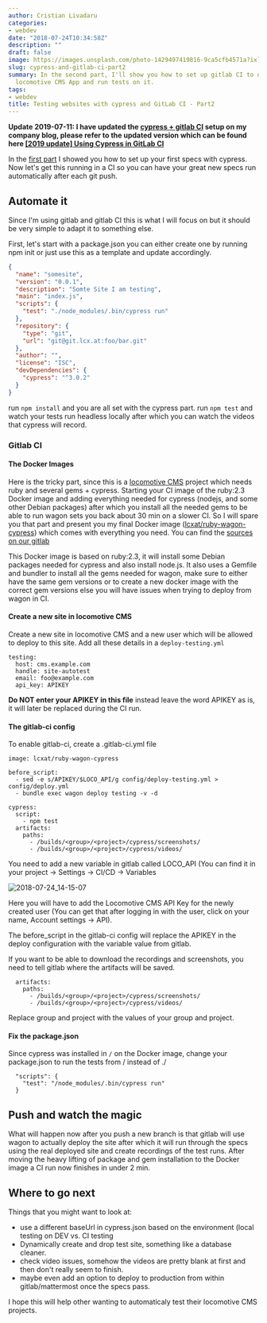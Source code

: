 ```yaml
---
author: Cristian Livadaru
categories:
- webdev
date: "2018-07-24T10:34:58Z"
description: ""
draft: false
image: https://images.unsplash.com/photo-1429497419816-9ca5cfb4571a?ixlib=rb-0.3.5&q=80&fm=jpg&crop=entropy&cs=tinysrgb&w=1080&fit=max&ixid=eyJhcHBfaWQiOjExNzczfQ&s=cce7231fc568594a3fc6b7f21fbc7b03
slug: cypress-and-gitlab-ci-part2
summary: In the second part, I'll show you how to set up gitlab CI to deploy your
  locomotive CMS App and run tests on it.
tags:
- webdev
title: Testing websites with cypress and GitLab CI - Part2
---
```



**Update 2019-07-11: I have updated the [cypress + gitlab CI](https://lcx.wien/blog/cypress-gitlab-ci/) setup on my company blog, please refer to the updated version which can be found here [[2019 update] Using Cypress in GitLab CI](https://lcx.wien/blog/cypress-gitlab-ci/)**

In the [first part](__GHOST_URL__/testing-websites-with-cypress-and-gitlab-ci/) I showed you how to set up your first specs with cypress. 
Now let's get this running in a CI so you can have your great new specs run automatically after each git push. 

## Automate it
Since I'm using gitlab and gitlab CI this is what I will focus on but it should be very simple to adapt it to something else. 

First, let's start with a package.json you can either create one by running npm init or just use this as a template and update accordingly. 

```json
{
  "name": "somesite",
  "version": "0.0.1",
  "description": "Somte Site I am testing",
  "main": "index.js",
  "scripts": {
    "test": "./node_modules/.bin/cypress run"
  },
  "repository": {
    "type": "git",
    "url": "git@git.lcx.at:foo/bar.git"
  },
  "author": "",
  "license": "ISC",
  "devDependencies": {
    "cypress": "^3.0.2"
  }
}
```

run `npm install` and you are all set with the cypress part. 
run `npm test` and watch your tests run headless locally after which you can watch the videos that cypress will record.

### Gitlab CI

#### The Docker Images 
Here is the tricky part, since this is a [locomotive CMS](https://www.locomotivecms.com/) project which needs ruby and several gems + cypress.
Starting your CI image of the ruby:2.3 Docker image and adding everything needed for cypress (nodejs, and some other Debian packages) after which you install all the needed gems to be able to run wagon sets you back about 30 min on a slower CI.
So I will spare you that part and present you my final Docker image ([lcxat/ruby-wagon-cypress](https://hub.docker.com/r/lcxat/ruby-wagon-cypress/)) which comes with everything you need. 
You can find the [sources on our gitlab](https://git.lcx.at/lcx_at/ruby-wagon-cypress)

This Docker image is based on ruby:2.3, it will install some Debian packages needed for cypress and also install node.js.
It also uses a Gemfile and bundler to install all the gems needed for wagon, make sure to either have the same gem versions or to create a new docker image with the correct gem versions else you will have issues when trying to deploy from wagon in CI.

#### Create a new site in locomotive CMS
Create a new site in locomotive CMS and a new user which will be allowed to deploy to this site. 
Add all these details in a `deploy-testing.yml`


```
testing:
  host: cms.example.com
  handle: site-autotest
  email: foo@example.com
  api_key: APIKEY
```

**Do NOT enter your APIKEY in this file** instead leave the word APIKEY as is, it will later be replaced during the CI run.

#### The gitlab-ci config

To enable gitlab-ci, create a .gitlab-ci.yml file

```
image: lcxat/ruby-wagon-cypress

before_script:
  - sed -e s/APIKEY/$LOCO_API/g config/deploy-testing.yml > config/deploy.yml
  - bundle exec wagon deploy testing -v -d

cypress:
  script:
    - npm test
  artifacts:
    paths:
      - /builds/<group>/<project>/cypress/screenshots/
      - /builds/<group>/<project>/cypress/videos/
```

You need to add a new variable in gitlab called LOCO_API (You can find it in your project -> Settings -> CI/CD -> Variables 

![2018-07-24_14-15-07](/images/2018/07/2018-07-24_14-15-07.png)

Here you will have to add the Locomotive CMS API Key for the newly created user (You can get that after logging in with the user, click on your name, Account settings -> API).

The before_script in the gitlab-ci config will replace the APIKEY in the deploy configuration with the variable value from gitlab. 

If you want to be able to download the recordings and screenshots, you need to tell gitlab where the artifacts will be saved. 

```
  artifacts:
    paths:
      - /builds/<group>/<project>/cypress/screenshots/
      - /builds/<group>/<project>/cypress/videos/
```

Replace group and project with the values of your group and project.

#### Fix the package.json

Since cypress was installed in `/` on the Docker image, change your package.json to run the tests from / instead of ./

```
  "scripts": {
    "test": "/node_modules/.bin/cypress run"
  }
```

## Push and watch the magic

What will happen now after you push a new branch is that gitlab will use wagon to actually deploy the site after which it will run through the specs using the real deployed site and create recordings of the test runs.
After moving the heavy lifting of package and gem installation to the Docker image a CI run now finishes in under 2 min. 

## Where to go next

Things that you might want to look at: 

* use a different baseUrl in cypress.json based on the environment (local testing on DEV vs. CI testing
* Dynamically create and drop test site, something like a database cleaner.
* check video issues, somehow the videos are pretty blank at first and then don't really seem to finish. 
* maybe even add an option to deploy to production from within gitlab/mattermost once the specs pass.

I hope this will help other wanting to automaticaly test their locomotive CMS projects.


